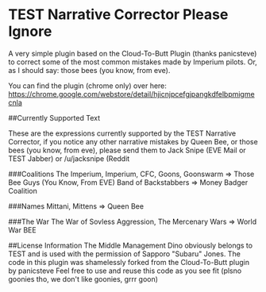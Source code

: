 TEST Narrative Corrector Please Ignore
=============

A very simple plugin based on the Cloud-To-Butt Plugin (thanks panicsteve) to correct some of the most common mistakes made by Imperium pilots. Or, as I should say: those bees (you know, from eve).

You can find the plugin (chrome only) over here: https://chrome.google.com/webstore/detail/hjicnjpcefgjpangkdfelbpmigmecnla

##Currently Supported Text

These are the expressions currently supported by the TEST Narrative Corrector, if you notice any other narrative mistakes by Queen Bee, or those bees (you know, from eve), please send them to Jack Snipe (EVE Mail or TEST Jabber) or /u/jacksnipe (Reddit

###Coalitions
The Imperium, Imperium, CFC, Goons, Goonswarm => Those Bee Guys (You Know, From EVE)
Band of Backstabbers => Money Badger Coalition

###Names
Mittani, Mittens => Queen Bee

###The War
The War of Sovless Aggression, The Mercenary Wars => World War BEE

##License Information
The Middle Management Dino obviously belongs to TEST and is used with the permission of Sapporo "Subaru" Jones.
The code in this plugin was shamelessly forked from the Cloud-To-Butt plugin by panicsteve
Feel free to use and reuse this code as you see fit (plsno goonies tho, we don't like goonies, grrr goon)

